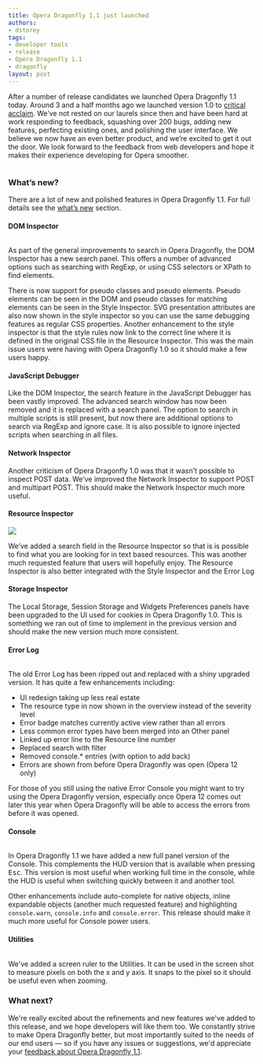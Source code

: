 ```yaml
---
title: Opera Dragonfly 1.1 just launched
authors:
- dstorey
tags:
- developer tools
- release
- Opera Dragonfly 1.1
- dragonfly
layout: post
---
```

<p>After a number of release candidates we launched Opera Dragonfly 1.1 today. Around 3 and a half months ago we launched version 1.0 to <a href="http://www.sitepoint.com/opera-dragonfly-1-browser-development-tool/">critical</a> <a href="http://www.webmonkey.com/2011/05/opera-dragonfly-a-worthy-addition-your-web-development-toolkit/">acclaim</a>. We’ve not rested on our laurels since then and have been hard at work responding to feedback, squashing over 200 bugs, adding new features, perfecting existing ones, and polishing the user interface. We believe we now have an even better product, and we’re excited to get it out the door. We look forward to the feedback from web developers and hope it makes their experience developing for Opera smoother.</p>

<img src="/blog/opera-dragonfly-1-1/Screen%20Shot%202011-08-31%20at%2020.37.50.png" alt="" />

<h3>What’s new?</h3>

<p>There are a lot of new and polished features in Opera Dragonfly 1.1.  For full details see the <a href="http://www.opera.com/dragonfly/new/">what’s new</a> section.</p>


<h4>DOM Inspector</h4>

<img src="/blog/opera-dragonfly-1-1/Screen%20Shot%202011-08-31%20at%2020.51.00.png" alt="" />

<p>As part of the general improvements to search in Opera Dragonfly, the DOM Inspector has a new search panel. This offers a number of advanced options such as searching with RegExp, or using CSS selectors or XPath to find elements.</p>

<p>There is now support for pseudo classes and pseudo elements. Pseudo elements can be seen in the DOM and pseudo classes for matching elements can be seen in the Style Inspector. SVG presentation attributes are also now shown in the style inspector so you can use the same debugging features as regular CSS properties. Another enhancement to the style inspector is that the style rules now link to the correct line where it is defined in the original CSS file in the Resource Inspector. This was the main issue users were having with Opera Dragonfly 1.0 so it should make a few users happy.</p>

<h4>JavaScript Debugger</h4>

<p>Like the DOM Inspector, the search feature in the JavaScript Debugger has been vastly improved. The advanced search window has now been removed and it is replaced with a search panel. The option to search in multiple scripts is still present, but now there are additional options to search via RegExp and ignore case. It is also possible to ignore injected scripts when searching in all files.</p>

<h4>Network Inspector</h4>

<p>Another criticism of Opera Dragonfly 1.0 was that it wasn&#39;t possible to inspect POST data. We’ve improved the Network Inspector to support POST and multipart POST. This should make the Network Inspector much more useful.</p>

<h4>Resource Inspector</h4>

<img src="/blog/opera-dragonfly-1-1/Screen%20Shot%202011-08-31%20at%2023.55.42.png" />

<p>We’ve added a search field in the Resource Inspector so that is is possible to find what you are looking for in text based resources. This was another much requested feature that users will hopefully enjoy. The Resource Inspector is also better integrated with the Style Inspector and the Error Log</p>

<h4>Storage Inspector</h4>

The Local Storage, Session Storage and Widgets Preferences panels have been upgraded to the UI used for cookies in Opera Dragonfly 1.0. This is something we ran out of time to implement in the previous version and should make the new version much more consistent.

<h4>Error Log</h4>

<img src="/blog/opera-dragonfly-1-1/Screen%20Shot%202011-08-31%20at%2020.53.34.png" alt="" />

The old Error Log has been ripped out and replaced with a shiny upgraded version. It has quite a few enhancements including:

<ul>
     <li>UI redesign taking up less real estate</li>
     <li>The resource type in  now shown in the overview instead of the severity level</li>
     <li>Error badge matches currently active view rather than all errors</li>
     <li>Less common error types have been merged into an Other panel</li>
     <li>Linked up error line to the Resource line number</li>
     <li>Replaced search with filter</li>
     <li>Removed console.* entries (with option to add back)</li>
     <li>Errors are shown from before Opera Dragonfly was open (Opera 12 only)</li>
</ul>

<p>For those of you still using the native Error Console you might want to try using the Opera Dragonfly version, especially once Opera 12 comes out later this year when Opera Dragonfly will be able to access the errors from before it was opened.</p>

<h4>Console</h4>

<img src="/blog/opera-dragonfly-1-1/Screen%20Shot%202011-08-31%20at%2020.59.42.png" alt="" />

<p>In Opera Dragonfly 1.1 we have added a new full panel version of the Console. This complements the HUD version that is available when pressing <kbd>Esc</kbd>. This version is most useful when working full time in the console, while the HUD is useful when switching quickly between it and another tool.</p>

<p>Other enhancements include auto-complete for native objects, inline expandable objects (another much requested feature) and highlighting <code>console.warn</code>, <code>console.info</code> and <code>console.error</code>. This release should make it much more useful for Console power users.</p>

<h4>Utilities</h4>

<img src="/blog/opera-dragonfly-1-1/Screen%20Shot%202011-09-01%20at%2000.19.24.png" alt="" />

<p>We&#39;ve added a screen ruler to the Utilities. It can be used in the screen shot to measure pixels on both the x and y axis. It snaps to the pixel so it should be useful even when zooming.</p>

<h3>What next?</h3>

<p>We&#39;re really excited about the refinements and new features we&#39;ve added to this release, and we hope developers will like them too. We constantly strive to make Opera Dragonfly better, but most importantly suited to the needs of our end users — so if you have any issues or suggestions, we&#39;d appreciate your <a href="http://www.opera.com/dragonfly/feedback/">feedback about Opera Dragonfly 1.1</a>.</p>
